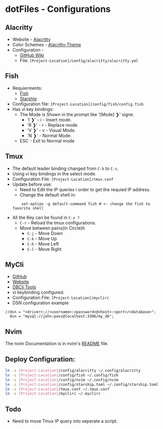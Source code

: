 # dotFiles - Configurations
## Alacritty 
- Website - [Alacritty](https://alacritty.org)
- Color Schemes - [Alacritty-Theme](https://github.com/alacritty/alacritty-theme)
- Configuration - 
    - [GitHub Wiki](https://github.com/alacritty/alacritty/wiki)
    - File: ``[Project-Location]/config/alacritty/alacritty.yml``

## Fish 
- Requierments:
    - [Fish](https://fishshell.com)
    - [Starship](https://starship.rs) 
- Configuration file: ``[Project-Location]/config/fish/config.fish``
- Has vi key bindings:
    - The Mode is Shown in the prompt like  '[Mode] ❯' signe.
        - 'I ❯' - i - Insert mode.
        - 'R ❯' - r - Replace mode.
        - 'V ❯' - v - Visual Mode.
        - 'N ❯' - Normal Mode.
    - ESC - Exit to Normal mode

## Tmux
- The default leader binding changed from ``C-b`` to ``C-s``.
- Using vi key bindings in the select mode.
- Configuration File: ``[Project-Location]/tmux.conf``
- Update before use:
    - Need to Edit the IP queries i order to get the requied IP address.
    - Change the default shell in:
    ```
        set-option -g default-command fish # <- change the fish to favorite shell
    ```
- All the Key can be found in ``C-s ?`` 
    - ``C-r`` - Reload the tmux configurations.
    - Move between pains(in Circle)h
        - ``C-j`` - Move Down
        - ``C-k`` - Move Up 
        - ``C-h`` - Move Left
        - ``C-l`` - Move Right
        
## MyCli
- [GitHub](https://github.com/dbcli/mycli)
- [Website](https://www.mycli.net)
- [DBCli Tools](https://www.dbcli.com)
- vi keybinding configured.
- Configuration File: ``[Project-Location]/myclirc``
- DSN configuration example
```
//dsn = "<driver>://<username>:<password>@<host>:<port>/<database>";
  dsn = "mysql://john:pass@localhost:3306/my_db";
```

## Nvim
The nvim Documentation is in nvim's [README](/config/nvim/README.md) file.

## Deploy Configuration:
```bash 
ln -s [Project-Location]/config/alacritty ~/.config/alacritty
ln -s [Project-Location]/config/fish ~/.config/fish
ln -s [Project-Location]/config/nvim ~/.config/nvim
ln -s [Project-Location]/config/starship.toml ~/.config/starship.toml
ln -s [Project-Location]/tmux.conf ~/.tmux.conf
ln -s [Project-Location]/myclirc ~/.myclirc
```

## Todo
- Need to move Tmux IP query into seperate a script.
